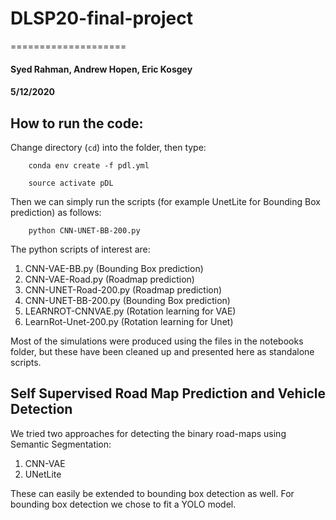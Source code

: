 # DLSP20-final-project
====================

#### Syed Rahman, Andrew Hopen, Eric Kosgey 

#### 5/12/2020

How to run the code:
--------------------

Change directory (`cd`) into the folder, then type:

```
    conda env create -f pdl.yml

    source activate pDL
```

Then we can simply run the scripts (for example UnetLite for Bounding
Box prediction) as follows:

```
    python CNN-UNET-BB-200.py
```

The python scripts of interest are:

1.  CNN-VAE-BB.py (Bounding Box prediction)
2.  CNN-VAE-Road.py (Roadmap prediction)
3.  CNN-UNET-Road-200.py (Roadmap prediction)
4.  CNN-UNET-BB-200.py (Bounding Box prediction)
5.  LEARNROT-CNNVAE.py (Rotation learning for VAE)
6.  LearnRot-Unet-200.py (Rotation learning for Unet)

Most of the simulations were produced using the files in the notebooks folder, but these have been cleaned up and presented here as standalone scripts.


## Self Supervised Road Map Prediction and Vehicle Detection


We tried two approaches for detecting the binary road-maps using Semantic Segmentation: 

1. CNN-VAE
2. UNetLite

These can easily be extended to bounding box detection as well. For bounding box detection we chose to fit a YOLO model.


